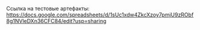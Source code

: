 Ссылка на тестовые артефакты: https://docs.google.com/spreadsheets/d/1sUc1xdw4ZkcXzoy7pmjU9zRObf8g1NVleDXn36CFC84/edit?usp=sharing 

